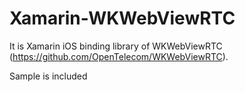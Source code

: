 # Xamarin-WKWebViewRTC

It is Xamarin iOS binding library of WKWebViewRTC (https://github.com/OpenTelecom/WKWebViewRTC).

Sample is included
